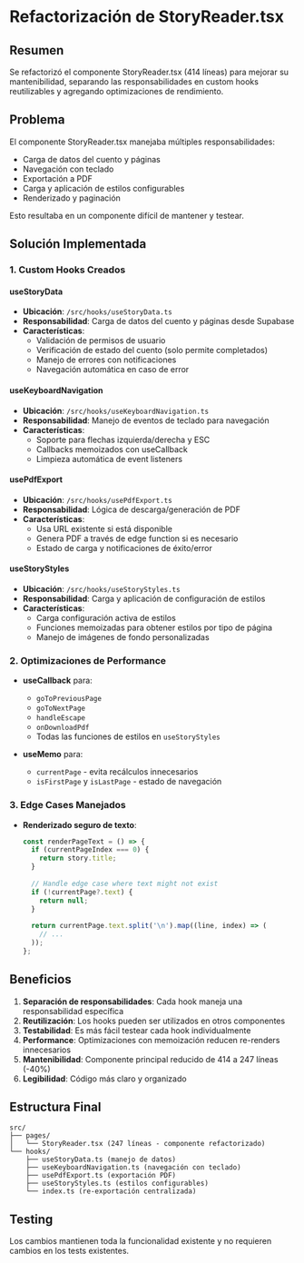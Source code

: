# Refactorización de StoryReader.tsx

## Resumen
Se refactorizó el componente StoryReader.tsx (414 líneas) para mejorar su mantenibilidad, separando las responsabilidades en custom hooks reutilizables y agregando optimizaciones de rendimiento.

## Problema
El componente StoryReader.tsx manejaba múltiples responsabilidades:
- Carga de datos del cuento y páginas
- Navegación con teclado
- Exportación a PDF
- Carga y aplicación de estilos configurables
- Renderizado y paginación

Esto resultaba en un componente difícil de mantener y testear.

## Solución Implementada

### 1. Custom Hooks Creados

#### useStoryData
- **Ubicación**: `/src/hooks/useStoryData.ts`
- **Responsabilidad**: Carga de datos del cuento y páginas desde Supabase
- **Características**:
  - Validación de permisos de usuario
  - Verificación de estado del cuento (solo permite completados)
  - Manejo de errores con notificaciones
  - Navegación automática en caso de error

#### useKeyboardNavigation
- **Ubicación**: `/src/hooks/useKeyboardNavigation.ts`
- **Responsabilidad**: Manejo de eventos de teclado para navegación
- **Características**:
  - Soporte para flechas izquierda/derecha y ESC
  - Callbacks memoizados con useCallback
  - Limpieza automática de event listeners

#### usePdfExport
- **Ubicación**: `/src/hooks/usePdfExport.ts`
- **Responsabilidad**: Lógica de descarga/generación de PDF
- **Características**:
  - Usa URL existente si está disponible
  - Genera PDF a través de edge function si es necesario
  - Estado de carga y notificaciones de éxito/error

#### useStoryStyles
- **Ubicación**: `/src/hooks/useStoryStyles.ts`
- **Responsabilidad**: Carga y aplicación de configuración de estilos
- **Características**:
  - Carga configuración activa de estilos
  - Funciones memoizadas para obtener estilos por tipo de página
  - Manejo de imágenes de fondo personalizadas

### 2. Optimizaciones de Performance

- **useCallback** para:
  - `goToPreviousPage`
  - `goToNextPage`
  - `handleEscape`
  - `onDownloadPdf`
  - Todas las funciones de estilos en `useStoryStyles`

- **useMemo** para:
  - `currentPage` - evita recálculos innecesarios
  - `isFirstPage` y `isLastPage` - estado de navegación

### 3. Edge Cases Manejados

- **Renderizado seguro de texto**:
  ```typescript
  const renderPageText = () => {
    if (currentPageIndex === 0) {
      return story.title;
    }
    
    // Handle edge case where text might not exist
    if (!currentPage?.text) {
      return null;
    }
    
    return currentPage.text.split('\n').map((line, index) => (
      // ...
    ));
  };
  ```

## Beneficios

1. **Separación de responsabilidades**: Cada hook maneja una responsabilidad específica
2. **Reutilización**: Los hooks pueden ser utilizados en otros componentes
3. **Testabilidad**: Es más fácil testear cada hook individualmente
4. **Performance**: Optimizaciones con memoización reducen re-renders innecesarios
5. **Mantenibilidad**: Componente principal reducido de 414 a 247 líneas (-40%)
6. **Legibilidad**: Código más claro y organizado

## Estructura Final

```
src/
├── pages/
│   └── StoryReader.tsx (247 líneas - componente refactorizado)
└── hooks/
    ├── useStoryData.ts (manejo de datos)
    ├── useKeyboardNavigation.ts (navegación con teclado)
    ├── usePdfExport.ts (exportación PDF)
    ├── useStoryStyles.ts (estilos configurables)
    └── index.ts (re-exportación centralizada)
```

## Testing
Los cambios mantienen toda la funcionalidad existente y no requieren cambios en los tests existentes.